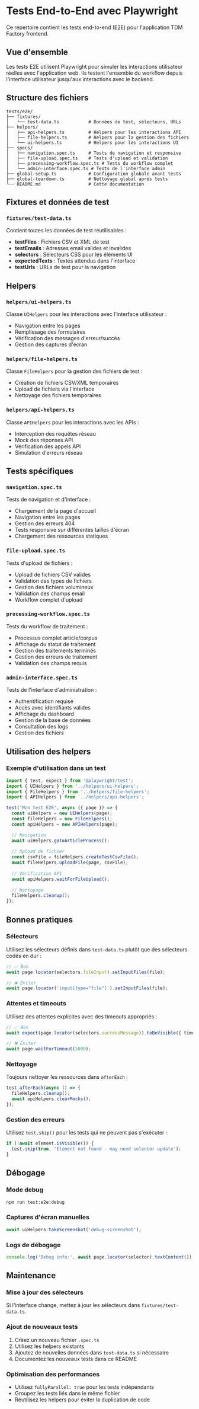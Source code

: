 # Tests End-to-End avec Playwright

Ce répertoire contient les tests end-to-end (E2E) pour l'application TDM Factory frontend.

## Vue d'ensemble

Les tests E2E utilisent Playwright pour simuler les interactions utilisateur réelles avec l'application web. Ils testent l'ensemble du workflow depuis l'interface utilisateur jusqu'aux interactions avec le backend.

## Structure des fichiers

```
tests/e2e/
├── fixtures/
│   └── test-data.ts           # Données de test, sélecteurs, URLs
├── helpers/
│   ├── api-helpers.ts         # Helpers pour les interactions API
│   ├── file-helpers.ts        # Helpers pour la gestion des fichiers
│   └── ui-helpers.ts          # Helpers pour les interactions UI
├── specs/
│   ├── navigation.spec.ts     # Tests de navigation et responsive
│   ├── file-upload.spec.ts    # Tests d'upload et validation
│   ├── processing-workflow.spec.ts # Tests du workflow complet
│   └── admin-interface.spec.ts # Tests de l'interface admin
├── global-setup.ts            # Configuration globale avant tests
├── global-teardown.ts         # Nettoyage global après tests
└── README.md                  # Cette documentation
```

## Fixtures et données de test

### `fixtures/test-data.ts`

Contient toutes les données de test réutilisables :

- **testFiles** : Fichiers CSV et XML de test
- **testEmails** : Adresses email valides et invalides
- **selectors** : Sélecteurs CSS pour les éléments UI
- **expectedTexts** : Textes attendus dans l'interface
- **testUrls** : URLs de test pour la navigation

## Helpers

### `helpers/ui-helpers.ts`

Classe `UIHelpers` pour les interactions avec l'interface utilisateur :

- Navigation entre les pages
- Remplissage des formulaires
- Vérification des messages d'erreur/succès
- Gestion des captures d'écran

### `helpers/file-helpers.ts`

Classe `FileHelpers` pour la gestion des fichiers de test :

- Création de fichiers CSV/XML temporaires
- Upload de fichiers via l'interface
- Nettoyage des fichiers temporaires

### `helpers/api-helpers.ts`

Classe `APIHelpers` pour les interactions avec les APIs :

- Interception des requêtes réseau
- Mock des réponses API
- Vérification des appels API
- Simulation d'erreurs réseau

## Tests spécifiques

### `navigation.spec.ts`

Tests de navigation et d'interface :

- Chargement de la page d'accueil
- Navigation entre les pages
- Gestion des erreurs 404
- Tests responsive sur différentes tailles d'écran
- Chargement des ressources statiques

### `file-upload.spec.ts`

Tests d'upload de fichiers :

- Upload de fichiers CSV valides
- Validation des types de fichiers
- Gestion des fichiers volumineux
- Validation des champs email
- Workflow complet d'upload

### `processing-workflow.spec.ts`

Tests du workflow de traitement :

- Processus complet article/corpus
- Affichage du statut de traitement
- Gestion des traitements terminés
- Gestion des erreurs de traitement
- Validation des champs requis

### `admin-interface.spec.ts`

Tests de l'interface d'administration :

- Authentification requise
- Accès avec identifiants valides
- Affichage du dashboard
- Gestion de la base de données
- Consultation des logs
- Gestion des fichiers

## Utilisation des helpers

### Exemple d'utilisation dans un test

```typescript
import { test, expect } from '@playwright/test';
import { UIHelpers } from '../helpers/ui-helpers';
import { FileHelpers } from '../helpers/file-helpers';
import { APIHelpers } from '../helpers/api-helpers';

test('Mon test E2E', async ({ page }) => {
  const uiHelpers = new UIHelpers(page);
  const fileHelpers = new FileHelpers();
  const apiHelpers = new APIHelpers(page);

  // Navigation
  await uiHelpers.goToArticleProcess();
  
  // Upload de fichier
  const csvFile = fileHelpers.createTestCsvFile();
  await fileHelpers.uploadFile(page, csvFile);
  
  // Vérification API
  await apiHelpers.waitForFileUpload();
  
  // Nettoyage
  fileHelpers.cleanup();
});
```

## Bonnes pratiques

### Sélecteurs

Utilisez les sélecteurs définis dans `test-data.ts` plutôt que des sélecteurs codés en dur :

```typescript
// ✅ Bon
await page.locator(selectors.fileInput).setInputFiles(file);

// ❌ Éviter
await page.locator('input[type="file"]').setInputFiles(file);
```

### Attentes et timeouts

Utilisez des attentes explicites avec des timeouts appropriés :

```typescript
// ✅ Bon
await expect(page.locator(selectors.successMessage)).toBeVisible({ timeout: 10000 });

// ❌ Éviter
await page.waitForTimeout(5000);
```

### Nettoyage

Toujours nettoyer les ressources dans `afterEach` :

```typescript
test.afterEach(async () => {
  fileHelpers.cleanup();
  await apiHelpers.clearMocks();
});
```

### Gestion des erreurs

Utilisez `test.skip()` pour les tests qui ne peuvent pas s'exécuter :

```typescript
if (!await element.isVisible()) {
  test.skip(true, 'Element not found - may need selector update');
}
```

## Débogage

### Mode debug

```bash
npm run test:e2e:debug
```

### Captures d'écran manuelles

```typescript
await uiHelpers.takeScreenshot('debug-screenshot');
```

### Logs de débogage

```typescript
console.log('Debug info:', await page.locator(selector).textContent());
```

## Maintenance

### Mise à jour des sélecteurs

Si l'interface change, mettez à jour les sélecteurs dans `fixtures/test-data.ts`.

### Ajout de nouveaux tests

1. Créez un nouveau fichier `.spec.ts`
2. Utilisez les helpers existants
3. Ajoutez de nouvelles données dans `test-data.ts` si nécessaire
4. Documentez les nouveaux tests dans ce README

### Optimisation des performances

- Utilisez `fullyParallel: true` pour les tests indépendants
- Groupez les tests liés dans le même fichier
- Réutilisez les helpers pour éviter la duplication de code
